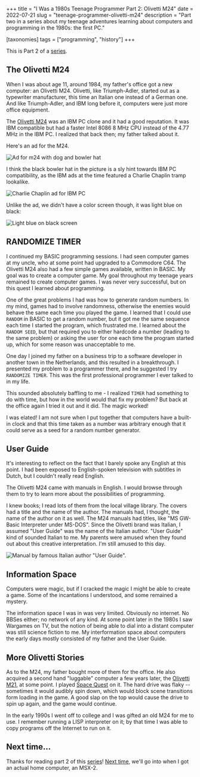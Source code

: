 +++
title = "I Was a 1980s Teenage Programmer Part 2: Olivetti M24"
date = 2022-07-21
slug = "teenage-programmer-olivetti-m24"
description = "Part two in a series about my teenage adventures learning about computers and programming in the 1980s: the first PC."

[taxonomies]
tags = ["programming", "history"]
+++

This is Part 2 of a [series](@/posts/teenage-programmer-alphatronic.md).

## The Olivetti M24

When I was about age 11, around 1984, my father's office got a new
computer: an Olivetti M24. Olivetti, like Triumph-Adler, started out as
a typewriter manufacturer, this time an Italian one instead of a German
one. And like Triumph-Adler, and IBM long before it, computers were just
more office equipment.

The [Olivetti M24](https://en.wikipedia.org/wiki/Olivetti_M24) was an
IBM PC clone and it had a good reputation. It was IBM compatible but had
a faster Intel 8086 8 MHz CPU instead of the 4.77 MHz in the IBM PC. I
realized that back then; my father talked about it.

Here's an ad for the M24.

![Ad for m24 with dog and bowler hat](/img/olivetti-m24-poster.jpg)

I think the black bowler hat in the picture is a sly hint towards IBM PC
compatibility, as the IBM ads at the time featured a Charlie Chaplin
tramp lookalike.

![Charlie Chaplin ad for IBM PC](/img/charlie-ibm.jpg)

Unlike the ad, we didn't have a color screen though, it was light blue
on black:

![Light blue on black screen](/img/olivetti-screen.jpg)

## RANDOMIZE TIMER

I continued my BASIC programming sessions. I had seen computer games at
my uncle, who at some point had upgraded to a Commodore C64. The
Olivetti M24 also had a few simple games available, written in BASIC. My
goal was to create a computer game. My goal throughout my teenage years
remained to create computer games. I was never very successful, but on
this quest I learned about programming.

One of the great problems I had was how to generate random numbers. In
my mind, games had to involve randomness, otherwise the enemies would
behave the same each time you played the game. I learned that I could
use `RANDOM` in BASIC to get a random number, but it got me the same
sequence each time I started the program, which frustrated me. I learned
about the `RANDOM SEED`, but that required you to either hardcode a
number (leading to the same problem) or asking the user for one each
time the program started up, which for some reason was unacceptable to
me.

One day I joined my father on a business trip to a software developer in
another town in the Netherlands, and this resulted in a breakthrough. I
presented my problem to a programmer there, and he suggested I try
`RANDOMIZE TIMER`. This was the first professional programmer I ever
talked to in my life.

This sounded absolutely baffling to me - I realized `TIMER` had
something to do with time, but how in the world would that fix my
problem? But back at the office again I tried it out and it did. The
magic worked!

I was elated! I am not sure when I put together that computers have a
built-in clock and that this time taken as a number was arbitrary enough
that it could serve as a seed for a random number generator.

## User Guide

It's interesting to reflect on the fact that I barely spoke any English
at this point. I had been exposed to English-spoken television with
subtitles in Dutch, but I couldn't really read English.

The Olivetti M24 came with manuals in English. I would browse through
them to try to learn more about the possibilities of programming.

I knew books; I read lots of them from the local village library. The
covers had a title and the name of the author. The manuals had, I
thought, the name of the author on it as well. The M24 manuals had
titles, like "MS GW-Basic Interpreter under MS-DOS". Since the Olivetti
brand was Italian, I assumed "User Guide" was the name of the Italian
author. "User Guide" kind of sounded Italian to me. My parents were
amused when they found out about this creative interpretation. I'm still
amused to this day.

![Manual by famous Italian author "User Guide".](/img/m24-user-guide.jpg)

## Information Space

Computers were magic, but if I cracked the magic I might be able to
create a game. Some of the incantations I understood, and some remained
a mystery.

The information space I was in was very limited. Obviously no internet.
No BBSes either; no network of any kind. At some point later in the
1980s I saw Wargames on TV, but the notion of being able to dial into a
distant computer was still science fiction to me. My interformation
space about computers the early days mostly consisted of my father and
the User Guide.

## More Olivetti Stories

As to the M24, my father bought more of them for the office. He also
acquired a second hand "luggable" computer a few years later, the
[Olivetti
M21](http://www.computinghistory.org.uk/det/43175/Olivetti-M21/), at
some point. I played [Space
Quest](https://en.wikipedia.org/wiki/Space_Quest) on it. The hard drive
was flaky -- sometimes it would audibly spin down, which would block
scene transitions form loading in the game. A good slap on the top would
cause the drive to spin up again, and the game would continue.

In the early 1990s I went off to college and I was gifted an old M24 for
me to use. I remember running a LISP interpreter on it; by that time I
was able to copy programs off the Internet to run on it.

## Next time...

Thanks for reading part 2 of this
[series](@/posts/teenage-programmer-alphatronic.md)! [Next
time](@/posts/teenage-programmer-msx2.md), we'll go into when I got an actual
home computer, an MSX-2.
